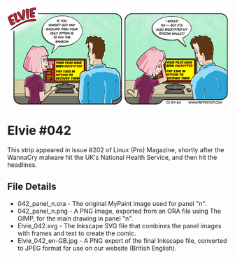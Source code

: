 ![Elvie comic strip #042](Elvie_042_en-GB.jpg)

Elvie #042
==========
This strip appeared in issue #202 of Linux (Pro) Magazine, shortly after the WannaCry malware hit the UK's
National Health Service, and then hit the headlines.


File Details
------------
* 042_panel_n.ora     - The original MyPaint image used for panel "n".
* 042_panel_n.png     - A PNG image, exported from an ORA file using The GIMP, for the main drawing in panel "n".
* Elvie_042.svg       - The Inkscape SVG file that combines the panel images with frames and text to create the comic.
* Elvie_042_en-GB.jpg - A PNG export of the final Inkscape file, converted to JPEG format for use on our website (British English).

